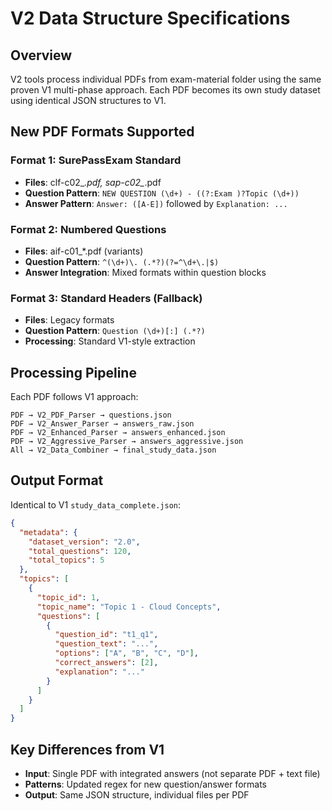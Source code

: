 # V2 Data Structure Specifications

## Overview

V2 tools process individual PDFs from exam-material folder using the same proven V1 multi-phase approach. Each PDF becomes its own study dataset using identical JSON structures to V1.

## New PDF Formats Supported

### Format 1: SurePassExam Standard
- **Files**: clf-c02_*.pdf, sap-c02_*.pdf
- **Question Pattern**: `NEW QUESTION (\d+) - ((?:Exam )?Topic (\d+))`
- **Answer Pattern**: `Answer: ([A-E])` followed by `Explanation: ...`

### Format 2: Numbered Questions
- **Files**: aif-c01_*.pdf (variants)
- **Question Pattern**: `^(\d+)\. (.*?)(?=^\d+\.|$)`
- **Answer Integration**: Mixed formats within question blocks

### Format 3: Standard Headers (Fallback)
- **Files**: Legacy formats
- **Question Pattern**: `Question (\d+)[:] (.*?)`
- **Processing**: Standard V1-style extraction

## Processing Pipeline

Each PDF follows V1 approach:
```
PDF → V2_PDF_Parser → questions.json
PDF → V2_Answer_Parser → answers_raw.json  
PDF → V2_Enhanced_Parser → answers_enhanced.json
PDF → V2_Aggressive_Parser → answers_aggressive.json
All → V2_Data_Combiner → final_study_data.json
```

## Output Format

Identical to V1 `study_data_complete.json`:
```json
{
  "metadata": {
    "dataset_version": "2.0",
    "total_questions": 120,
    "total_topics": 5
  },
  "topics": [
    {
      "topic_id": 1,
      "topic_name": "Topic 1 - Cloud Concepts",
      "questions": [
        {
          "question_id": "t1_q1",
          "question_text": "...",
          "options": ["A", "B", "C", "D"],
          "correct_answers": [2],
          "explanation": "..."
        }
      ]
    }
  ]
}
```

## Key Differences from V1

- **Input**: Single PDF with integrated answers (not separate PDF + text file)
- **Patterns**: Updated regex for new question/answer formats
- **Output**: Same JSON structure, individual files per PDF